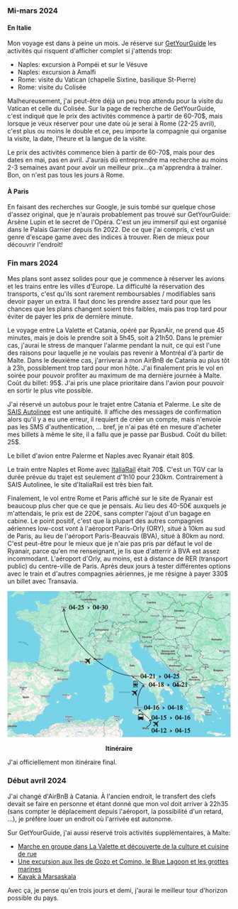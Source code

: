### Mi-mars 2024
#### En Italie
Mon voyage est dans à peine un mois. Je réserve sur [GetYourGuide](https://www.getyourguide.com/) les activités qui risquent d'afficher complet si j'attends trop:

- Naples: excursion à Pompéi et sur le Vésuve
- Naples: excursion à Amalfi
- Rome: visite du Vatican (chapelle Sixtine, basilique St-Pierre)
- Rome: visite du Colisée

Malheureusement, j'ai peut-être déjà un peu trop attendu pour la visite du Vatican et celle du Colisée. Sur la page de recherche de GetYourGuide, c'est indiqué que le prix des activités commence à partir de 60-70$, mais lorsque je veux réserver pour une date où je serai à Rome (22-25 avril), c'est plus ou moins le double et ce, peu importe la compagnie qui organise la visite, la date, l'heure et la langue de la visite.

Le prix des activités commence bien à partir de 60-70$, mais pour des dates en mai, pas en avril. J'aurais dû entreprendre ma recherche au moins 2-3 semaines avant pour avoir un meilleur prix...ça m'apprendra à traîner. Bon, on n'est pas tous les jours à Rome.

#### À Paris
En faisant des recherches sur Google, je suis tombé sur quelque chose d'assez original, que je n'aurais probablement pas trouvé sur GetYourGuide: Arsène Lupin et le secret de l'Opéra. C'est un jeu immersif qui est organisé dans le Palais Garnier depuis fin 2022. De ce que j'ai compris, c'est un genre d'escape game avec des indices à trouver. Rien de mieux pour découvrir l'endroit!

### Fin mars 2024
Mes plans sont assez solides pour que je commence à réserver les avions et les trains entre les villes d'Europe. La difficulté la réservation des transports, c'est qu'ils sont rarement remboursables / modifiables sans devoir payer un extra. Il faut donc les prendre assez tard pour que les chances que les plans changent soient très faibles, mais pas trop tard pour éviter de payer les prix de dernière minute.

Le voyage entre La Valette et Catania, opéré par RyanAir, ne prend que 45 minutes, mais je dois le prendre soit à 5h45, soit à 21h50. Dans le premier cas, j'aurai le stress de manquer l'alarme pendant la nuit, ce qui est l'une des raisons pour laquelle je ne voulais pas revenir à Montréal d'à partir de Malte. Dans le deuxième cas, j'arriverai à mon AirBnB de Catania au plus tôt à 23h, possiblement trop tard pour mon hôte. J'ai finalement pris le vol en soirée pour pouvoir profiter au maximum de ma dernière journée à Malte. Coût du billet: 95$. J'ai pris une place prioritaire dans l'avion pour pouvoir en sortir le plus vite possible.

J'ai réservé un autobus pour le trajet entre Catania et Palerme. Le site de [SAIS Autolinee](https://www.saisautolinee.it) est une antiquité. Il affiche des messages de confirmation alors qu'il y a eu une erreur, il requiert de créer un compte, mais n'envoie pas les SMS d'authentication, ... bref, je n'ai pas été en mesure d'acheter mes billets à même le site, il a fallu que je passe par Busbud. Coût du billet: 25$.

Le billet d'avion entre Palerme et Naples avec Ryanair était 80$.

Le train entre Naples et Rome avec [ItaliaRail](https://www.italiarail.com/) était 70$. C'est un TGV car la durée prévue du trajet est seulement d'1h10 pour 230km. Contrairement à SAIS Autolinee, le site d'ItaliaRail est très bien fait.

Finalement, le vol entre Rome et Paris affiché sur le site de Ryanair est beaucoup plus cher que ce que je pensais. Au lieu des 40-50€ auxquels je m'attendais, le prix est de 220€, sans compter l'ajout d'un bagage en cabine. Le point positif, c'est que la plupart des autres compagnies aériennes low-cost vont à l'aéroport Paris-Orly (ORY), situé à 10km au sud de Paris, au lieu de l'aéroport Paris-Beauvais (BVA), situé à 80km au nord. C'est peut-être pour le mieux que je n'aie pas pris par défaut le vol de Ryanair, parce qu'en me renseignant, je lis que d'atterrir à BVA est assez incommodant. L'aéroport d'Orly, au moins, est à distance de RER (transport public) du centre-ville de Paris. Après deux jours à tester différentes options avec le train et d'autres compagnies aériennes, je me résigne à payer 330$ un billet avec Transavia.

![Itinéraire](/assets/trips/202404_europe/itinerary.png)
<p align="center"><b>Itinéraire</b></p>

J'ai officiellement mon itinéraire final.

### Début avril 2024
J'ai changé d'AirBnB à Catania. À l'ancien endroit, le transfert des clefs devait se faire en personne et étant donné que mon vol doit arriver à 22h35 (sans compter le déplacement depuis l'aéroport, la possibilité d'un retard, ...), je préfère louer un endroit où l'arrivée est autonome.

Sur GetYourGuide, j'ai aussi réservé trois activités supplémentaires, à Malte:

- [Marche en groupe dans La Valette et découverte de la culture et cuisine de rue](https://www.getyourguide.com/valletta-l1195/valletta-street-food-and-culture-walking-tour-t403519/)
- [Une excursion aux îles de Gozo et Comino, le Blue Lagoon et les grottes marines](https://www.getyourguide.com/malta-l90/from-malta-gozo-comino-and-blue-lagoon-sightseeing-cruise-t197872/)
- [Kayak à Marsaskala](https://www.getyourguide.com/malta-l90/malta-ultimate-kayak-adventure-t419963/)

Avec ça, je pense qu'en trois jours et demi, j'aurai le meilleur tour d'horizon possible du pays.
